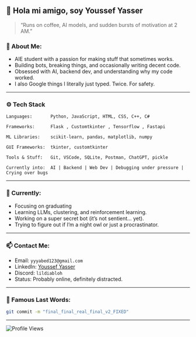 ## 👋 Hola mi amigo, soy Youssef Yasser

> “Runs on coffee, AI models, and sudden bursts of motivation at 2 AM.”

### 🧠 About Me:
-  AIE student with a passion for making stuff that sometimes works.
-  Building bots, breaking things, and occasionally writing decent code.
-  Obsessed with AI, backend dev, and understanding why my code worked.
-  I also Google things I literally just typed. Twice. For safety.

---

### ⚙️ Tech Stack

```
Languages:       Python, JavaScript, HTML, CSS, C++, C#

Frameworks:      Flask , Customtkinter , Tensorflow , Fastapi

ML Libraries:    scikit-learn, pandas, matplotlib, numpy

GUI Frameworks:  tkinter, customtkinter

Tools & Stuff:   Git, VSCode, SQLite, Postman, ChatGPT, pickle

Currently into:  AI | Backend | Web Dev | Debugging under pressure | Crying over bugs
```

---

### 🔭 Currently:
- Focusing on graduating
- Learning LLMs, clustering, and reinforcement learning.
- Working on a super secret bot (it’s not sentient… yet).
- Trying to figure out if I’m a night owl or just a procrastinator.

---

### 📫 Contact Me:
- Email: `yyyabed123@gmail.com`
- LinkedIn: [Youssef Yasser](https://www.linkedin.com/in/youssef-yasser-aa1a21264)
- Discord: `lildiabloh`
- Status: Probably online, definitely distracted.

---

### 💬 Famous Last Words:

```bash
git commit -m "final_final_real_final_v2_FIXED"
```

---

![Profile Views](https://komarev.com/ghpvc/?username=Lordiod&color=blue)

